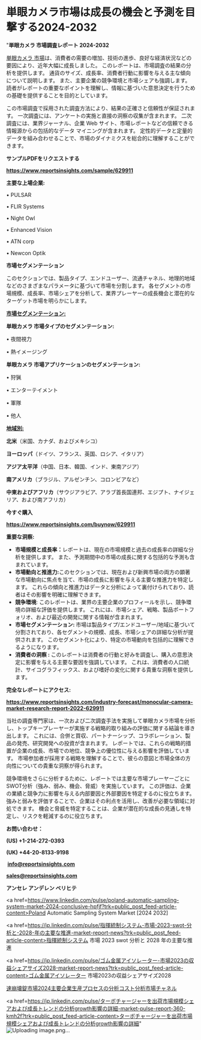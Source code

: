 # 単眼カメラ市場は成長の機会と予測を目撃する2024-2032

"<strong>単眼カメラ 市場調査レポート 2024-2032</strong>

<a href=https://www.reportsinsights.com/sample/629911>単眼カメラ 市場</a>は、消費者の需要の増加、技術の進歩、良好な経済状況などの要因により、近年大幅に成長しました。 このレポートは、市場調査の結果の分析を提供します。 通貨のサイズ、成長率、消費者行動に影響を与える主な傾向について説明します。 また、主要企業の競争環境と市場シェアも強調します。 読者がレポートの重要なポイントを理解し、情報に基づいた意思決定を行うための基礎を提供することを目的としています。

この市場調査で採用された調査方法により、結果の正確さと信頼性が保証されます。 一次調査には、アンケートの実施と直接の洞察の収集が含まれます。 二次調査には、業界ジャーナル、企業 Web サイト、市場レポートなどの信頼できる情報源からの包括的なデータ マイニングが含まれます。 定性的データと定量的データを組み合わせることで、市場のダイナミクスを総合的に理解することができます。

<strong><b>サンプルPDFをリクエストする</b></strong>

<a href=https://www.reportsinsights.com/sample/629911><strong><u>https://www.reportsinsights.com/sample/629911</u></strong></a>

<strong>主要な上場企業:</strong>

• PULSAR

• FLIR Systems

• Night Owl

• Enhanced Vision

• ATN corp

• Newcon Optik

<strong>市場セグメンテーション</strong>

このセクションでは、製品タイプ、エンドユーザー、流通チャネル、地理的地域などのさまざまなパラメータに基づいて市場を分割します。 各セグメントの市場規模、成長率、市場シェアを分析して、業界プレーヤーの成長機会と潜在的なターゲット市場を明らかにします。

<strong><u>市場セグメンテーション</u></strong><strong><u>:</u></strong>

<strong>単眼カメラ 市場タイプのセグメンテーション:</strong>

• 夜間視力

• 熱イメージング

<strong>単眼カメラ 市場アプリケーションのセグメンテーション:</strong>

• 狩猟

• エンターテイメント

• 軍隊

• 他人

<strong><u>地域別</u></strong><strong><u>:</u></strong>

<strong>北米</strong>（米国、カナダ、およびメキシコ）

<strong>ヨーロッパ</strong>（ドイツ、フランス、英国、ロシア、イタリア）

<strong>アジア太平洋</strong>（中国、日本、韓国、インド、東南アジア）

<strong>南アメリカ</strong>（ブラジル、アルゼンチン、コロンビアなど）

<strong>中東およびアフリカ</strong>（サウジアラビア、アラブ首長国連邦、エジプト、ナイジェリア、および南アフリカ）

<strong>今すぐ購入</strong>

<a href=https://www.reportsinsights.com/buynow/629911><strong><u>https://www.reportsinsights.com/buynow/629911</u></strong></a>

<strong>重要な洞察:</strong>
<ul>
  <li><strong>市場規模と成長率：</strong>レポートは、現在の市場規模と過去の成長率の詳細な分析を提供します。 また、予測期間中の市場の成長に関する包括的な予測も含まれています。</li>
  <li><strong>市場動向と推進力:</strong>このセクションでは、現在および新興市場の両方の顕著な市場動向に焦点を当て、市場の成長に影響を与える主要な推進力を特定します。 これらの傾向と推進力はデータと分析によって裏付けられており、読者はその影響を明確に理解できます。</li>
  <li><strong>競争環境</strong>: このレポートは、業界の主要企業のプロフィールを示し、競争環境の詳細な評価を提供します。 これには、市場シェア、戦略、製品ポートフォリオ、および最近の開発に関する情報が含まれます。</li>
  <li><strong>市場セグメンテーション: </strong>市場は製品タイプ/エンドユーザー/地域に基づいて分割されており、各セグメントの規模、成長、市場シェアの詳細な分析が提供されます。 このセグメント化により、特定の市場動向を包括的に理解できるようになります。</li>
  <li><strong>消費者の洞察 : </strong>このレポートは消費者の行動と好みを調査し、購入の意思決定に影響を与える主要な要因を強調しています。 これは、消費者の人口統計、サイコグラフィックス、および嗜好の変化に関する貴重な洞察を提供します。</li>
</ul>
<strong>完全なレポートにアクセス:</strong>

<a href=https://www.reportsinsights.com/industry-forecast/monocular-camera-market-research-report-2022-629911><strong><u><b>https://www.reportsinsights.com/industry-forecast/monocular-camera-market-research-report-2022-629911</b></u></strong></a>

当社の調査専門家は、一次および二次調査手法を実施して単眼カメラ市場を分析し、トップキープレーヤーが実施する戦略的取り組みの評価に関する結論を導き出します。 これには、合併と買収、パートナーシップ、コラボレーション、製品の発売、研究開発への投資が含まれます。 レポートでは、これらの戦略的措置が企業の成長、市場での地位、競争上の優位性に与える影響を評価しています。 市場参加者が採用する戦略を理解することで、彼らの意図と市場全体の方向性についての貴重な洞察が得られます。

競争環境をさらに分析するために、レポートでは主要な市場プレーヤーごとにSWOT分析（強み、弱み、機会、脅威）を実施しています。 この評価は、企業の業績と競争力に影響を与える内部要因と外部要因を特定するのに役立ちます。 強みと弱みを評価することで、企業はその利点を活用し、改善が必要な領域に対処できます。 機会と脅威を特定することは、企業が潜在的な成長の見通しを特定し、リスクを軽減するのに役立ちます。

<strong>お問い合わせ：</strong>

<strong>(US) +1-214-272-0393</strong>

<strong>(UK) +44-20-8133-9198</strong>

<strong> </strong><a href=info@reportsinsights.com><strong><u>info@reportsinsights.com</u></strong></a>

<a href=sales@reportsinsights.com><strong><u>sales@reportsinsights.com</u></strong></a>

<strong>アンセレ アンデレン ベリヒテ</strong>

<a href=https://www.linkedin.com/pulse/poland-automatic-sampling-system-market-2024-conclusive-hpfjf?trk=public_post_feed-article-content>Poland Automatic Sampling System Market [2024 2032]</a>

<a href=https://jp.linkedin.com/pulse/指揮統制システム-市場-2023-swot-分析と-2028-年の主要な推進-market-report-news?trk=public_post_feed-article-content>指揮統制システム 市場 2023 swot 分析と 2028 年の主要な推進</a>

<a href=https://jp.linkedin.com/pulse/ゴム金属アイソレーター-市場2023の収益シェアサイズ2028-market-report-news?trk=public_post_feed-article-content>ゴム金属アイソレーター 市場2023の収益シェアサイズ2028</a>

<a href=https://www.linkedin.com/pulse/速崩壊錠市場2024主要企業生産プロセスの分析コスト分析市場チャネル-healthscope-news-245-mfazf/>速崩壊錠市場2024主要企業生産プロセスの分析コスト分析市場チャネル</a>

<a href=https://jp.linkedin.com/pulse/ターボチャージャーを出荷市場規模シェアおよび成長トレンドの分析growth影響の詳細-market-pulse-report-360-kmh2f?trk=public_post_feed-article-content>ターボチャージャーを出荷市場規模シェアおよび成長トレンドの分析growth影響の詳細</a>"
![Uploading image.png…]()

